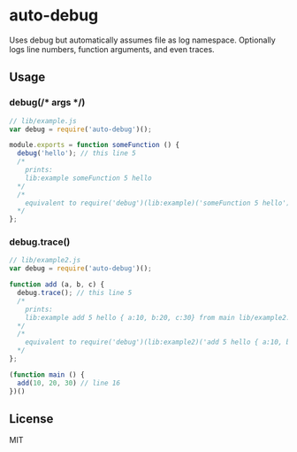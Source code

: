 # auto-debug
Uses debug but automatically assumes file as log namespace. Optionally logs line numbers, function arguments, and even traces.


## Usage

### debug(/* args */)
```js
// lib/example.js
var debug = require('auto-debug')();

module.exports = function someFunction () {
  debug('hello'); // this line 5
  /*
    prints:
    lib:example someFunction 5 hello
  */
  /*
    equivalent to require('debug')(lib:example)('someFunction 5 hello')
  */
};
```

### debug.trace()
```js
// lib/example2.js
var debug = require('auto-debug')();

function add (a, b, c) {
  debug.trace(); // this line 5
  /*
    prints:
    lib:example add 5 hello { a:10, b:20, c:30} from main lib/example2.js:16
  */
  /*
    equivalent to require('debug')(lib:example2)('add 5 hello { a:10, b:20, c:30} from main lib/example2.js:16')
  */
};

(function main () {
  add(10, 20, 30) // line 16
})()
```

## License
MIT
